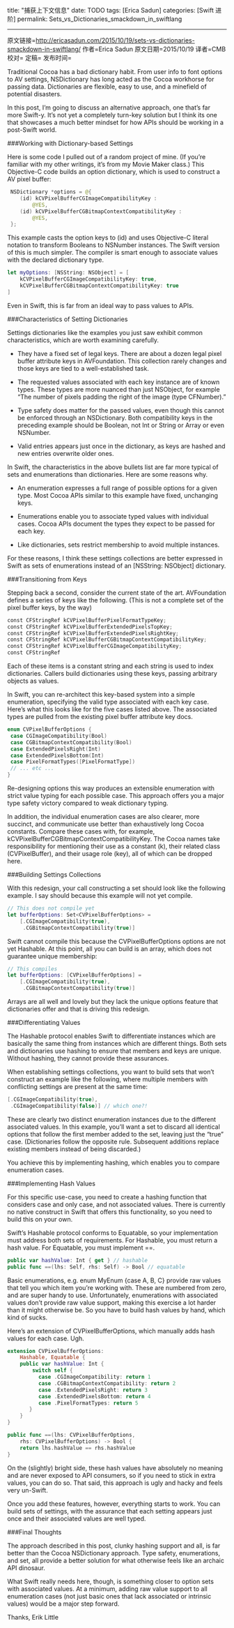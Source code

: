 title: "捕获上下文信息"
date: TODO
tags: [Erica Sadun]
categories: [Swift 进阶]
permalink: Sets_vs_Dictionaries_smackdown_in_swiftlang

---
原文链接=http://ericasadun.com/2015/10/19/sets-vs-dictionaries-smackdown-in-swiftlang/
作者=Erica Sadun
原文日期=2015/10/19
译者=CMB
校对=
定稿=
发布时间=

<!--此处开始正文-->

Traditional Cocoa has a bad dictionary habit. From user info to font options to AV settings, NSDictionary has long acted as the Cocoa workhorse for passing data. Dictionaries are flexible, easy to use, and a minefield of potential disasters.

In this post, I’m going to discuss an alternative approach, one that’s far more Swift-y. It’s not yet a completely turn-key solution but I think its one that showcases a much better mindset for how APIs should be working in a post-Swift world.

###Working with Dictionary-based Settings

Here is some code I pulled out of a random project of mine. (If you’re familiar with my other writings, it’s from my Movie Maker class.) This Objective-C code builds an option dictionary, which is used to construct a AV pixel buffer:

```swift
 NSDictionary *options = @{
    (id) kCVPixelBufferCGImageCompatibilityKey : 
        @YES,
    (id) kCVPixelBufferCGBitmapContextCompatibilityKey : 
        @YES,
 };
```

This example casts the option keys to (id) and uses Objective-C literal notation to transform Booleans to NSNumber instances. The Swift version of this is much simpler. The compiler is smart enough to associate  values with the declared dictionary type.

```swift
let myOptions: [NSString: NSObject] = [
    kCVPixelBufferCGImageCompatibilityKey: true,
    kCVPixelBufferCGBitmapContextCompatibilityKey: true
]
```

Even in Swift, this is far from an ideal way to pass values to APIs.

###Characteristics of Setting Dictionaries

Settings dictionaries like the examples you just saw exhibit common characteristics, which are worth examining carefully.

 * They have a fixed set of legal keys. There are about a dozen legal pixel buffer attribute keys in AVFoundation. This collection rarely  changes and those keys are tied to a well-established task.
 
 * The requested values associated with each key instance are of known types. These types are more nuanced than just NSObject, for example “The number of pixels padding the right of the image (type CFNumber).”
 
 * Type safety does matter for the passed values, even though this cannot be enforced through an NSDictionary. Both compatibility keys in the preceding example should be Boolean, not Int or String or Array or even NSNumber.
 
 * Valid entries appears just once in the dictionary, as keys are hashed and new entries overwrite older ones.

In Swift, the characteristics in the above bullets list are far more typical of sets and enumerations than dictionaries. Here are some reasons why.

 * An enumeration expresses a full range of possible options for a given type. Most Cocoa APIs similar to this example have fixed, unchanging keys.
 
 * Enumerations enable you to associate typed values with individual cases. Cocoa APIs document the types they expect to be passed for each key.
 
 * Like dictionaries, sets restrict membership to avoid multiple instances.

For these reasons, I think these settings collections are better expressed in Swift as sets of enumerations instead of an [NSString: NSObject] dictionary.

###Transitioning from Keys

Stepping back a second, consider the current state of the art. AVFoundation defines a series of keys like the following. (This is not a complete set of the pixel buffer keys, by the way)

```swift
const CFStringRef kCVPixelBufferPixelFormatTypeKey;
const CFStringRef kCVPixelBufferExtendedPixelsTopKey;
const CFStringRef kCVPixelBufferExtendedPixelsRightKey;
const CFStringRef kCVPixelBufferCGBitmapContextCompatibilityKey;
const CFStringRef kCVPixelBufferCGImageCompatibilityKey;
const CFStringRef
```

Each of these items is a  constant string and each string is used to index dictionaries. Callers build dictionaries using these keys, passing arbitrary objects as values.

In Swift, you can re-architect this key-based system into a simple enumeration, specifying the valid type associated with each key case. Here’s what this looks like for the five cases listed above. The  associated types are pulled from the existing pixel buffer attribute key docs.

```swift
enum CVPixelBufferOptions {
 case CGImageCompatibility(Bool)
 case CGBitmapContextCompatibility(Bool)
 case ExtendedPixelsRight(Int)
 case ExtendedPixelsBottom(Int)
 case PixelFormatTypes([PixelFormatType])
 // ... etc ...
}
```

Re-designing options this way produces an extensible enumeration with strict value typing for each possible case. This approach offers you a major type safety victory compared to weak dictionary typing.

In addition, the individual enumeration cases are also clearer, more succinct, and communicate use better than exhaustively long Cocoa constants. Compare these cases with, for example,  kCVPixelBufferCGBitmapContextCompatibilityKey. The Cocoa names take responsibility for mentioning their use as a constant (k), their related class (CVPixelBuffer), and their usage role (key), all of which can be dropped here.

###Building Settings Collections

With this redesign, your call constructing a set should look like the following example. I say should because this example will not yet compile.

```swift
// This does not compile yet
let bufferOptions: Set<CVPixelBufferOptions> = 
    [.CGImageCompatibility(true), 
     .CGBitmapContextCompatibility(true)]
```

Swift cannot compile this because the CVPixelBufferOptions options are not yet Hashable. At this point, all you can build is an array, which does not guarantee unique membership:

```swift
// This compiles
let bufferOptions: [CVPixelBufferOptions] =
    [.CGImageCompatibility(true),
     .CGBitmapContextCompatibility(true)]
```

Arrays are all well and lovely but they lack the unique options feature that dictionaries offer and that is driving this redesign.

###Differentiating Values

The Hashable protocol enables Swift to differentiate instances which are basically the same thing from instances which are different things. Both sets and dictionaries use hashing to ensure that members and keys are unique. Without hashing, they cannot provide these assurances.

When establishing settings collections, you want to build sets that won’t construct an example like the following, where multiple members with conflicting settings are present at the same time:

```swift
[.CGImageCompatibility(true),
 .CGImageCompatibility(false)] // which one?!
```

These are clearly two distinct enumeration instances due to the different associated values. In this example, you’ll want a set to discard all identical options that follow the first member added to the set, leaving just the “true” case. (Dictionaries follow the opposite rule. Subsequent additions replace existing members instead of being discarded.)

You achieve this by implementing hashing, which enables you to compare enumeration cases.

###Implementing Hash Values

For this specific use-case, you need to create a hashing function that considers  case and only case, and not associated values. There is currently no native construct in Swift that offers this functionality, so you need to build this on your own.

Swift’s Hashable protocol conforms to Equatable, so your implementation must address both sets of requirements. For Hashable, you must return a hash value. For Equatable, you must implement ==.

```swift
public var hashValue: Int { get } // hashable
public func ==(lhs: Self, rhs: Self) -> Bool // equatable
```

Basic enumerations, e.g. enum MyEnum {case A, B, C} provide raw values that tell you which item you’re working with. These are numbered from zero, and are super handy to use. Unfortunately, enumerations with associated values don’t provide raw value support, making this exercise a lot harder than it might otherwise be. So you have to build hash values by hand, which kind of sucks.

Here’s an extension of CVPixelBufferOptions, which manually adds hash values for each case. Ugh.

```swift
extension CVPixelBufferOptions: 
    Hashable, Equatable {
    public var hashValue: Int {
        switch self {
          case .CGImageCompatibility: return 1
          case .CGBitmapContextCompatibility: return 2
          case .ExtendedPixelsRight: return 3
          case .ExtendedPixelsBottom: return 4
          case .PixelFormatTypes: return 5
       }
    }
}

public func ==(lhs: CVPixelBufferOptions, 
    rhs: CVPixelBufferOptions) -> Bool {
    return lhs.hashValue == rhs.hashValue
}
```

On the (slightly) bright side, these hash values have absolutely no meaning and are never exposed to API consumers, so if you need to stick in extra values, you can do so. That said, this approach is ugly and hacky and feels very un-Swift.

Once you add these features, however, everything starts to work. You can build sets of settings, with the assurance that each setting appears just once and their associated values are well typed.

###Final Thoughts

The approach described in this post, clunky hashing support and all, is far better than the Cocoa NSDictionary approach. Type safety, enumerations, and set, all provide a better solution for what otherwise feels like an archaic API dinosaur.

What Swift really needs here, though, is something closer to option sets with associated values. At a minimum, adding raw value support to all enumeration cases (not just basic ones that lack associated or intrinsic values) would be a major step forward.

Thanks, Erik Little